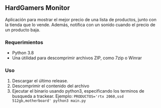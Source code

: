 ## HardGamers Monitor

Aplicación para mostrar el mejor precio de una lista de productos, junto con la tienda que lo vende. Además, notifica con un sonido cuando el precio de un producto baja.

### Requerimientos

- Python 3.8
- Una útilidad para descomprimir archivos ZIP, como 7zip o Winrar

### Uso

1. Descargar el último release.
2. Descomprimir el contenido del archivo
3. Ejecutar el binario usando python3, especificando los terminos de busqueda a trackear. Ejemplo: `PRODUCTOS='rtx 2060,ssd 512gb,motherboard' python3 main.py`

